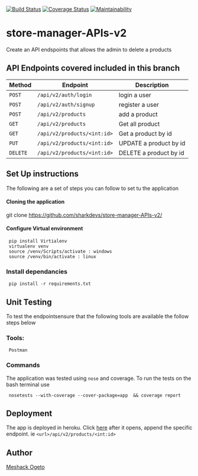 [![Build Status](https://travis-ci.org/sharkdevs/store-manager-APIs-v2.svg?branch=ft-view-all-products-161621719)](https://travis-ci.org/sharkdevs/store-manager-APIs-v2)
[![Coverage Status](https://coveralls.io/repos/github/sharkdevs/store-manager-APIs-v2/badge.svg?branch=ft-view-all-products-161621719)](https://coveralls.io/github/sharkdevs/store-manager-APIs-v2?branch=ft-view-all-products-161621719)
[![Maintainability](https://api.codeclimate.com/v1/badges/e8d05349e313293cab9c/maintainability)](https://codeclimate.com/github/sharkdevs/store-manager-APIs-v2/maintainability)

# store-manager-APIs-v2
Create an API endspoints that allows the admin to delete a products

## API Endpoints covered included in this branch


| Method        |       Endpoint                |         Description               |
| ------------- |       -------------           |         -------------             |
| `POST`        |  `/api/v2/auth/login`         |           login a user            |
| `POST`        |  `/api/v2/auth/signup`        |           register  a user        |
| `POST`        |  `/api/v2/products`           |           add a product           |
| `GET`         |  `/api/v2/products`           |           Get all product         |
| `GET`         |  `/api/v2/products/<int:id>`  |           Get a product by id     |
| `PUT`         |  `/api/v2/products/<int:id>`  |           UPDATE a product by id  |
| `DELETE`      |  `/api/v2/products/<int:id>`  |           DELETE a product by id  |

## Set Up instructions
The following are a set of steps you can follow to set tu the application
#### Cloning the application
git clone https://github.com/sharkdevs/store-manager-APIs-v2/

 #### Configure Virtual environment
     pip install Virtialenv
     virtualenv venv
     source /venv/Scripts/activate : windows  
     source /venv/bin/activate : linux

   ### Install dependancies
     pip install -r requirements.txt
    
## Unit Testing
To test the endpointsensure that the following tools are available the follow steps below
   ### Tools:
     Postman
### Commands
  The application was tested using `nose` and coverage. To run the tests on the bash terminal use
     
     nosetests --with-coverage --cover-package=app  && coverage report
     
## Deployment

The app is deployed in heroku. Click [here](https://shark-store-manager.herokuapp.com/)
after it opens, append the specific endpoint. 
ie `<url>/api/v2/products/<int:id>`

## Author 

[Meshack Ogeto ](https://github.com/sharkdevs)